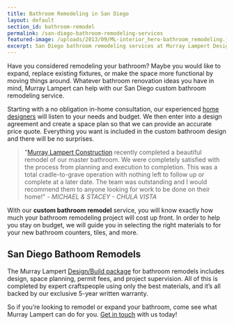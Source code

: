 ```yaml
---
title: Bathroom Remodeling in San Diego
layout: default
section_id: bathroom-remodel
permalink: /san-diego-bathroom-remodeling-services
featured-image: /uploads/2013/09/ML-interior_hero-bathroom_remodeling.jpg
excerpt: San Diego bathroom remodeling services at Murray Lampert Design, Build, Remodel. Start your custom bathroom remodel in San Diego with Murray Lampert today.
---
```


Have you considered remodeling your bathroom? Maybe you would like to expand, replace existing fixtures, or make the space more functional by moving things around. Whatever bathroom renovation ideas you have in mind, Murray Lampert can help with our San Diego custom bathroom remodeling service.

Starting with a no obligation in-home consultation, our experienced [home designers](/san-diego-home-design-services) will listen to your needs and budget. We then enter into a design agreement and create a space plan so that we can provide an accurate price quote. Everything you want is included in the custom bathroom design and there will be no surprises.

>"[Murray Lampert Construction](/) recently completed a beautiful remodel of our master bathroom. We were completely satisfied with the process from planning and execution to completion. This was a total cradle-to-grave operation with nothing left to follow up or complete at a later date. The team was outstanding and I would recommend them to anyone looking for work to be done on their home!" - _MICHAEL &amp; STACEY - CHULA VISTA_

With our **custom bathroom remodel** service, you will know exactly how much your bathroom remodeling project will cost up front. In order to help you stay on budget, we will guide you in selecting the right materials to for your new bathroom counters, tiles, and more.

## San Diego Bathoom Remodels

The Murray Lampert [Design/Build package](/san-diego-design-build-contractors) for bathroom remodels includes design, space planning, permit fees, and project supervision. All of this is completed by expert craftspeople using only the best materials, and it’s all backed by our exclusive 5-year written warranty.

So if you’re looking to remodel or expand your bathroom, come see what Murray Lampert can do for you. [Get in touch](/contact) with us today!
